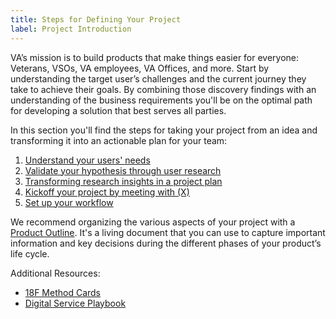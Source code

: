 ```yaml
---
title: Steps for Defining Your Project
label: Project Introduction
---
```

VA’s mission is to build products that make things easier for everyone: Veterans, VSOs, VA employees, VA Offices, and more. Start by understanding the target user’s challenges and the current journey they take to achieve their goals. By combining those discovery findings with an understanding of the business requirements you'll be on the optimal path for developing a solution that best serves all parties.

In this section you'll find the steps for taking your project from an idea and transforming it into an actionable plan for your team:
  1. [Understand your users' needs](./understanding-user-needs)
  1. [Validate your hypothesis through user research](./validating-hypotheses-with-research)
  1. [Transforming research insights in a project plan](./from-insights-to-a-project-plan)
  1. [Kickoff your project by meeting with (X)](./kickoff-your-project)
  1. [Set up your workflow](./set-up-your-workflow)

We recommend organizing the various aspects of your project with a [Product Outline](/docs/resources/templates/product-outline). It's a living document that you can use to capture important information and key decisions during the different phases of your product’s life cycle.

Additional Resources:
- [18F Method Cards](https://methods.18f.gov)
- [Digital Service Playbook](https://playbook.cio.gov)
